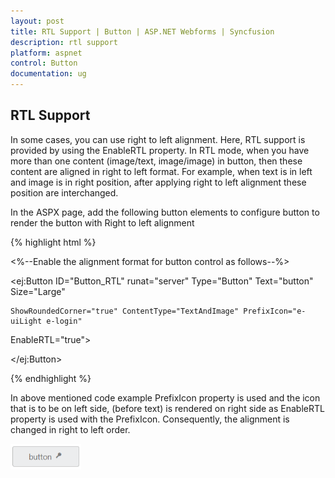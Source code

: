 ```yaml
---
layout: post
title: RTL Support | Button | ASP.NET Webforms | Syncfusion
description: rtl support
platform: aspnet
control: Button
documentation: ug
---
```


## RTL Support

In some cases, you can use right to left alignment. Here, RTL support is provided by using the EnableRTL property. In RTL mode, when you have more than one content (image/text, image/image) in button, then these content are aligned in right to left format. For example, when text is in left and image is in right position, after applying right to left alignment these position are interchanged.

In the ASPX page, add the following button elements to configure button to render the button with Right to left alignment

{% highlight html %}

<%--Enable the alignment format for button control as follows--%>

<ej:Button ID="Button_RTL" runat="server" Type="Button" Text="button" Size="Large"

    ShowRoundedCorner="true" ContentType="TextAndImage" PrefixIcon="e-uiLight e-login"

EnableRTL="true">

</ej:Button>



{% endhighlight %}

In above mentioned code example PrefixIcon property is used and the icon that is to be on left side, (before text) is rendered on right side as EnableRTL property is used with the PrefixIcon.  Consequently, the alignment is changed in right to left order.

![](RTL-Support_images/RTL-Support_img1.png)


